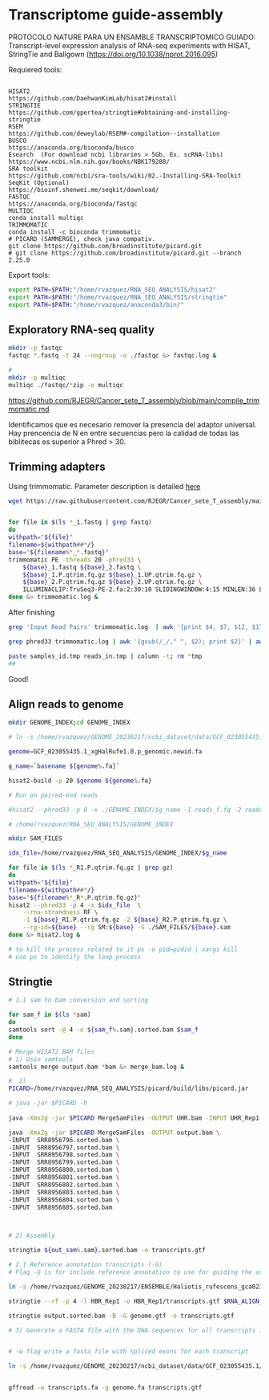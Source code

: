 # Transcriptome guide-assembly

PROTOCOLO NATURE PARA UN ENSAMBLE TRANSCRIPTOMICO GUIADO: Transcript-level expression analysis of RNA-seq experiments with HISAT, StringTie and Ballgown (https://doi.org/10.1038/nprot.2016.095)

Requiered tools:
```

HISAT2
https://github.com/DaehwanKimLab/hisat2#install
STRINGTIE
https://github.com/gpertea/stringtie#obtaining-and-installing-stringtie
RSEM
https://github.com/deweylab/RSEM#-compilation--installation
BUSCO
https://anaconda.org/bioconda/busco
Esearch  (For download ncbi libraries > 5Gb. Ex. scRNA-libs)
https://www.ncbi.nlm.nih.gov/books/NBK179288/
SRA toolkit
https://github.com/ncbi/sra-tools/wiki/02.-Installing-SRA-Toolkit
SeqKit (Optional)
https://bioinf.shenwei.me/seqkit/download/
FASTQC
https://anaconda.org/bioconda/fastqc
MULTIQC
conda install multiqc
TRIMMOMATIC
conda install -c bioconda trimmomatic
# PICARD (SAMMERGE), check java compativ.
git clone https://github.com/broadinstitute/picard.git
# git clone https://github.com/broadinstitute/picard.git --branch 2.25.0
```

Export tools:
```bash
export PATH=$PATH:"/home/rvazquez/RNA_SEQ_ANALYSIS/hisat2"
export PATH=$PATH:"/home/rvazquez/RNA_SEQ_ANALYSIS/stringtie"
export PATH=$PATH:"/home/rvazquez/anaconda3/bin/"
```

## Exploratory RNA-seq quality
```bash
mkdir -p fastqc
fastqc *.fastq -t 24 --nogroup -o ./fastqc &> fastqc.log &

#
mkdir -p multiqc
multiqc ./fastqc/*zip -o multiqc

```
https://github.com/RJEGR/Cancer_sete_T_assembly/blob/main/compile_trimmomatic.md

Identificamos que es necesario remover la presencia del adaptor universal. Hay prencencia de N en entre secuencias pero la calidad de todas las biblitecas es superior a Phred > 30.

## Trimming adapters
Using trimmomatic. Parameter description is detailed [here](http://www.usadellab.org/cms/?page=trimmomatic)

```bash
wget https://raw.githubusercontent.com/RJEGR/Cancer_sete_T_assembly/main/TruSeq3-PE-2.fa
```

```bash

for file in $(ls *_1.fastq | grep fastq)
do
withpath="${file}"
filename=${withpath##*/}
base="${filename%*_*.fastq}"
trimmomatic PE -threads 20 -phred33 \
    ${base}_1.fastq ${base}_2.fastq \
    ${base}_1.P.qtrim.fq.gz ${base}_1.UP.qtrim.fq.gz \
    ${base}_2.P.qtrim.fq.gz ${base}_2.UP.qtrim.fq.gz \
    ILLUMINACLIP:TruSeq3-PE-2.fa:2:30:10 SLIDINGWINDOW:4:15 MINLEN:36 LEADING:5 TRAILING:5
done &> trimmomatic.log &

```
After finishing
```bash
grep 'Input Read Pairs' trimmomatic.log  | awk '{print $4, $7, $12, $17, $20}' > reads_in.tmp

grep phred33 trimmomatic.log | awk '{gsub(/_/," ", $2); print $2}' | awk '{print $1}'  > samples_id.tmp

paste samples_id.tmp reads_in.tmp | column -t; rm *tmp
##
```
Good!
## Align reads to genome

```bash
mkdir GENOME_INDEX;cd GENOME_INDEX

# ln -s /home/rvazquez/GENOME_20230217/ncbi_dataset/data/GCF_023055435.1/GCF_023055435.1_xgHalRufe1.0.p_genomic.newid.fa .

genome=GCF_023055435.1_xgHalRufe1.0.p_genomic.newid.fa

g_name=`basename ${genome%.fa}`

hisat2-build -p 20 $genome ${genome%.fa}

# Run on paired-end reads

#hisat2 --phred33 -p 8 -x ./GENOME_INDEX/$g_name -1 reads_f.fq -2 reads_r.fq -S output.sam

# /home/rvazquez/RNA_SEQ_ANALYSIS/GENOME_INDEX

mkdir SAM_FILES

idx_file=/home/rvazquez/RNA_SEQ_ANALYSIS/GENOME_INDEX/$g_name

for file in $(ls *_R1.P.qtrim.fq.gz | grep gz)
do
withpath="${file}"
filename=${withpath##*/}
base="${filename%*_R*.P.qtrim.fq.gz}"
hisat2 --phred33 -p 4 -x $idx_file  \
    --rna-strandness RF \
    -1 ${base}_R1.P.qtrim.fq.gz -2 ${base}_R2.P.qtrim.fq.gz \
    --rg-id=${base} --rg SM:${base} -S ./SAM_FILES/${base}.sam
done &> hisat2.log &

# to kill the process related to it ps -o pid=pidid | xargs kill
# use ps to identify the loop process
```

## Stringtie

```bash
# 1.1 sam to bam conversion and sorting

for sam_f in $(ls *sam)
do
samtools sort -@ 4 -o ${sam_f%.sam}.sorted.bam $sam_f
done

# Merge HISAT2 BAM files
# 1) Usin samtools 
samtools merge output.bam *bam &> merge_bam.log &

#  2) 
PICARD=/home/rvazquez/RNA_SEQ_ANALYSIS/picard/build/libs/picard.jar

# java -jar $PICARD -h 
    
java -Xmx2g -jar $PICARD MergeSamFiles -OUTPUT UHR.bam -INPUT UHR_Rep1.bam -INPUT UHR_Rep2.bam -INPUT UHR_Rep3.bam

java -Xmx2g -jar $PICARD MergeSamFiles -OUTPUT output.bam \
-INPUT  SRR8956796.sorted.bam \
-INPUT  SRR8956797.sorted.bam \
-INPUT  SRR8956798.sorted.bam \
-INPUT  SRR8956799.sorted.bam \
-INPUT  SRR8956800.sorted.bam \
-INPUT  SRR8956801.sorted.bam \
-INPUT  SRR8956802.sorted.bam \
-INPUT  SRR8956803.sorted.bam \
-INPUT  SRR8956804.sorted.bam \
-INPUT  SRR8956805.sorted.bam



# 2) Assembly

stringtie ${out_sam%.sam}.sorted.bam -o transcripts.gtf

# 2.1 Reference annotation transcripts (-G)
# Flag -G is for include reference annotation to use for guiding the assembly process (GTF/GFF)

ln -s /home/rvazquez/GENOME_20230217/ENSEMBLE/Haliotis_rufescens_gca023055435v1rs.xgHalRufe1.0.p.56.gtf genome.gtf

stringtie --rf -p 4 -l HBR_Rep1 -o HBR_Rep1/transcripts.gtf $RNA_ALIGN_DIR/HBR_Rep1.bam

stringtie output.sorted.bam -B -G genome.gtf -o transcripts.gtf

# 3) Generate a FASTA file with the DNA sequences for all transcripts in a GFF file.


# -w flag write a fasta file with spliced exons for each transcript

ln -s /home/rvazquez/GENOME_20230217/ncbi_dataset/data/GCF_023055435.1/GCF_023055435.1_xgHalRufe1.0.p_genomic.newid.fa genome.fa


gffread -w transcripts.fa -g genome.fa transcripts.gtf
```